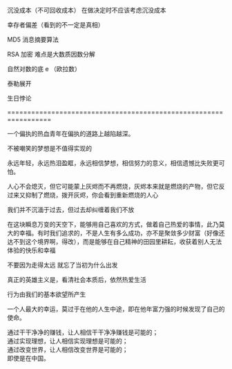 
沉没成本（不可回收成本） 在做决定时不应该考虑沉没成本

幸存者偏差（看到的不一定是真相）

MD5 消息摘要算法

RSA 加密 难点是大数质因数分解
 
自然对数的底 e （欧拉数）

泰勒展开

生日悖论

=================================================================

一个偏执的热血青年在偏执的道路上越陷越深。

不被嘲笑的梦想是不值得实现的

永远年轻，永远热泪盈眶，永远相信梦想，相信努力的意义，相信遗憾比失败更可怕。

人心不会熄灭，但它可能蒙上灰烬而不再燃烧，灰烬本来就是燃烧的产物，但它反过来又抑制了燃烧，拨开灰烬，你会看到重新燃烧的人心

我们并不沉湎于过去，但过去却纠缠着我们不放

在这块瞬息万变的天空下，能够用自己喜欢的方式，做着自己热爱的事情，此乃莫大的幸福。有时我们追求的，不是人生有多么成功，亦不是聚敛多少财富（好像还达不到这个境界啊，得改），而是能够在自己精神的田园里耕耘，收获着别人无法体验的快乐和幸福

不要因为走得太远  就忘了当初为什么出发

真正的英雄主义是，看清社会本质后，依然热爱生活

行为由我们的基本欲望所产生

一个人最大的幸运，莫过于在他的人生中途，即在他年富力强的时候发现了自己的使命。

通过干干净净的赚钱，让人相信干干净净赚钱是可能的；   
通过实现理想，让人相信实现理想是可能的；  
通过改变世界，让人相信改变世界是可能的；  
即使是在中国。
